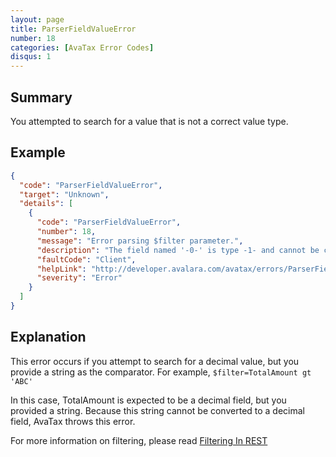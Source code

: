 ```yaml
---
layout: page
title: ParserFieldValueError
number: 18
categories: [AvaTax Error Codes]
disqus: 1
---
```


## Summary

You attempted to search for a value that is not a correct value type.

## Example

```json
{
  "code": "ParserFieldValueError",
  "target": "Unknown",
  "details": [
    {
      "code": "ParserFieldValueError",
      "number": 18,
      "message": "Error parsing $filter parameter.",
      "description": "The field named '-0-' is type -1- and cannot be compared to '-2-'",
      "faultCode": "Client",
      "helpLink": "http://developer.avalara.com/avatax/errors/ParserFieldValueError",
      "severity": "Error"
    }
  ]
}
```

## Explanation

This error occurs if you attempt to search for a decimal value, but you provide a string as the comparator.  For example, `$filter=TotalAmount gt 'ABC'`
    
In this case, TotalAmount is expected to be a decimal field, but you provided a string.  Because this string cannot be converted to a decimal field, AvaTax throws this error.

For more information on filtering, please read <a href="/avatax/filtering-in-rest/">Filtering In REST</a>
